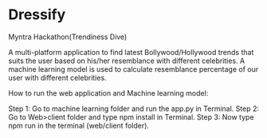 # Dressify
Myntra Hackathon(Trendiness Dive)

A multi-platform application to find latest Bollywood/Hollywood trends that suits the user based on his/her resemblance with different celebrities. A machine learning model is used to calculate resemblance percentage of our user with different celebrities. 

How to run the web application and Machine learning model:

Step 1: Go to machine learning folder and run the app.py in Terminal.
Step 2: Go to Web>client folder and type npm install in Terminal.
Step 3: Now type npm run in the terminal (web/client folder).
